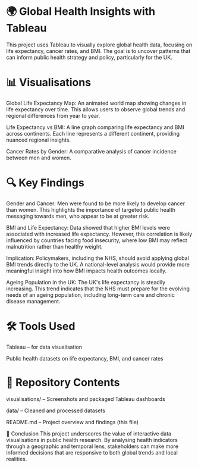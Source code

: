 # 🌍 Global Health Insights with Tableau
This project uses Tableau to visually explore global health data, focusing on life expectancy, cancer rates, and BMI. The goal is to uncover patterns that can inform public health strategy and policy, particularly for the UK.

# 📊 Visualisations
Global Life Expectancy Map: An animated world map showing changes in life expectancy over time. This allows users to observe global trends and regional differences from year to year.

Life Expectancy vs BMI: A line graph comparing life expectancy and BMI across continents. Each line represents a different continent, providing nuanced regional insights.

Cancer Rates by Gender: A comparative analysis of cancer incidence between men and women.

# 🔍 Key Findings
Gender and Cancer: Men were found to be more likely to develop cancer than women. This highlights the importance of targeted public health messaging towards men, who appear to be at greater risk.

BMI and Life Expectancy: Data showed that higher BMI levels were associated with increased life expectancy. However, this correlation is likely influenced by countries facing food insecurity, where low BMI may reflect malnutrition rather than healthy weight.

Implication: Policymakers, including the NHS, should avoid applying global BMI trends directly to the UK. A national-level analysis would provide more meaningful insight into how BMI impacts health outcomes locally.

Ageing Population in the UK: The UK's life expectancy is steadily increasing. This trend indicates that the NHS must prepare for the evolving needs of an ageing population, including long-term care and chronic disease management.

# 🛠 Tools Used
Tableau – for data visualisation

Public health datasets on life expectancy, BMI, and cancer rates

# 📁 Repository Contents
visualisations/ – Screenshots and packaged Tableau dashboards

data/ – Cleaned and processed datasets

README.md – Project overview and findings (this file)

📌 Conclusion
This project underscores the value of interactive data visualisations in public health research. By analysing health indicators through a geographic and temporal lens, stakeholders can make more informed decisions that are responsive to both global trends and local realities.
